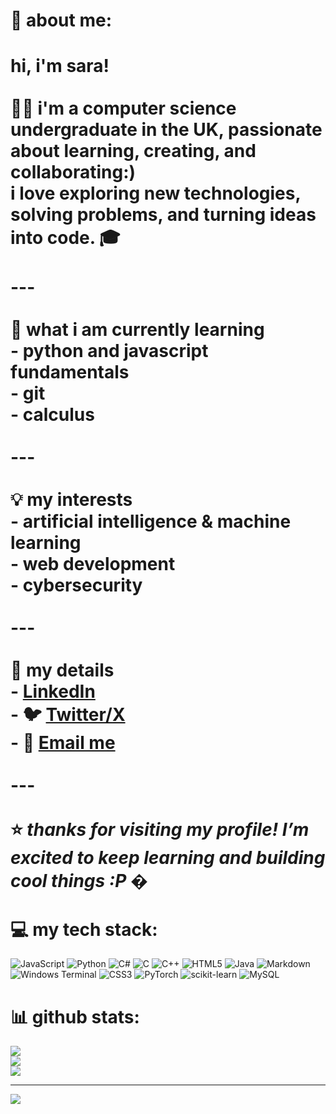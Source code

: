 # 💫 about me:
# hi, i'm sara!<br><br>👩‍💻 i'm a computer science undergraduate in the UK, passionate about learning, creating, and collaborating:)  <br>i love exploring new technologies, solving problems, and turning ideas into code.  🎓<br><br>---<br><br> 🌱 what i am currently learning<br>- python and javascript fundamentals<br>-  git<br>- calculus<br><br>---<br><br> 💡 my interests<br>- artificial intelligence & machine learning  <br>- web development  <br>- cybersecurity  <br><br>---<br><br> 🤝 my details<br>-  [LinkedIn](https://www.linkedin.com/in/sara-m-7742132a1/)  <br>- 🐦 [Twitter/X](https://x.com/saramilnes)  <br>- 📧 [Email me](saram1lnes7@gmail.com)  <br><br>---<br><br>⭐ *thanks for visiting my profile! I’m excited to keep learning and building cool things :P* �


# 💻 my tech stack:
![JavaScript](https://img.shields.io/badge/javascript-%23323330.svg?style=for-the-badge&logo=javascript&logoColor=%23F7DF1E) ![Python](https://img.shields.io/badge/python-3670A0?style=for-the-badge&logo=python&logoColor=ffdd54) ![C#](https://img.shields.io/badge/c%23-%23239120.svg?style=for-the-badge&logo=csharp&logoColor=white) ![C](https://img.shields.io/badge/c-%2300599C.svg?style=for-the-badge&logo=c&logoColor=white) ![C++](https://img.shields.io/badge/c++-%2300599C.svg?style=for-the-badge&logo=c%2B%2B&logoColor=white) ![HTML5](https://img.shields.io/badge/html5-%23E34F26.svg?style=for-the-badge&logo=html5&logoColor=white) ![Java](https://img.shields.io/badge/java-%23ED8B00.svg?style=for-the-badge&logo=openjdk&logoColor=white) ![Markdown](https://img.shields.io/badge/markdown-%23000000.svg?style=for-the-badge&logo=markdown&logoColor=white) ![Windows Terminal](https://img.shields.io/badge/Windows%20Terminal-%234D4D4D.svg?style=for-the-badge&logo=windows-terminal&logoColor=white) ![CSS3](https://img.shields.io/badge/css3-%231572B6.svg?style=for-the-badge&logo=css3&logoColor=white) ![PyTorch](https://img.shields.io/badge/PyTorch-%23EE4C2C.svg?style=for-the-badge&logo=PyTorch&logoColor=white) ![scikit-learn](https://img.shields.io/badge/scikit--learn-%23F7931E.svg?style=for-the-badge&logo=scikit-learn&logoColor=white) ![MySQL](https://img.shields.io/badge/mysql-4479A1.svg?style=for-the-badge&logo=mysql&logoColor=white)
# 📊 github stats:
![](https://github-readme-stats.vercel.app/api?username=saraieromustdie&theme=dark&hide_border=false&include_all_commits=false&count_private=false)<br/>
![](https://nirzak-streak-stats.vercel.app/?user=saraieromustdie&theme=dark&hide_border=false)<br/>
![](https://github-readme-stats.vercel.app/api/top-langs/?username=saraieromustdie&theme=dark&hide_border=false&include_all_commits=false&count_private=false&layout=compact)

---
[![](https://visitcount.itsvg.in/api?id=saraieromustdie&icon=0&color=0)](https://visitcount.itsvg.in)

<!-- Proudly created with GPRM ( https://gprm.itsvg.in ) -->
